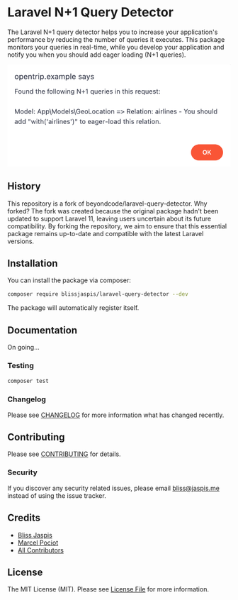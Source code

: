 # Laravel N+1 Query Detector

The Laravel N+1 query detector helps you to increase your application's performance by reducing the number of queries it executes. This package monitors your queries in real-time, while you develop your application and notify you when you should add eager loading (N+1 queries).

![Example alert](/asset/n+.png)


## History

This repository is a fork of beyondcode/laravel-query-detector. Why forked? The fork was created because the original package hadn't been updated to support Laravel 11, leaving users uncertain about its future compatibility. By forking the repository, we aim to ensure that this essential package remains up-to-date and compatible with the latest Laravel versions.

## Installation

You can install the package via composer:

```bash
composer require blissjaspis/laravel-query-detector --dev
```

The package will automatically register itself.

## Documentation

On going...


### Testing

``` bash
composer test
```

### Changelog

Please see [CHANGELOG](CHANGELOG.md) for more information what has changed recently.

## Contributing

Please see [CONTRIBUTING](CONTRIBUTING.md) for details.

### Security

If you discover any security related issues, please email bliss@jaspis.me instead of using the issue tracker.

## Credits

- [Bliss Jaspis](https://github.com/blissjaspis)
- [Marcel Pociot](https://github.com/mpociot)
- [All Contributors](../../contributors)

## License

The MIT License (MIT). Please see [License File](LICENSE.md) for more information.
